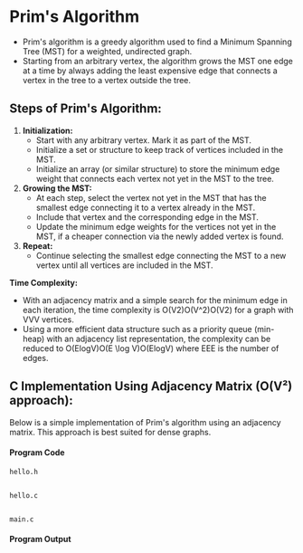 # Prim's Algorithm

- Prim's algorithm is a greedy algorithm used to find a Minimum Spanning Tree (MST) for a weighted, undirected graph. 
- Starting from an arbitrary vertex, the algorithm grows the MST one edge at a time by always adding the least expensive edge that connects a vertex in the tree to a vertex outside the tree.

## **Steps of Prim's Algorithm:**

1. **Initialization:**
   - Start with any arbitrary vertex. Mark it as part of the MST.
   - Initialize a set or structure to keep track of vertices included in the MST.
   - Initialize an array (or similar structure) to store the minimum edge weight that connects each vertex not yet in the MST to the tree.
2. **Growing the MST:**
   - At each step, select the vertex not yet in the MST that has the smallest edge connecting it to a vertex already in the MST.
   - Include that vertex and the corresponding edge in the MST.
   - Update the minimum edge weights for the vertices not yet in the MST, if a cheaper connection via the newly added vertex is found.
3. **Repeat:**
   - Continue selecting the smallest edge connecting the MST to a new vertex until all vertices are included in the MST.

**Time Complexity:**

- With an adjacency matrix and a simple search for the minimum edge in each iteration, the time complexity is O(V2)O(V^2)O(V2) for a graph with VVV vertices.
- Using a more efficient data structure such as a priority queue (min-heap) with an adjacency list representation, the complexity can be reduced to O(Elog⁡V)O(E \log V)O(ElogV) where EEE is the number of edges.

## **C Implementation Using Adjacency Matrix (O(V²) approach):**

Below is a simple implementation of Prim's algorithm using an adjacency matrix. This approach is best suited for dense graphs.

#### Program Code

`hello.h`

```C
```

`hello.c`

```c
```

`main.c`



#### Program Output

```shell
```


